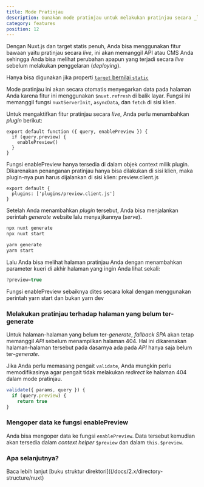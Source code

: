 ```yaml
---
title: Mode Pratinjau
description: Gunakan mode pratinjau untuk melakukan pratinjau secara _live_ website dengan target statis
category: features
position: 12
---
```


Dengan Nuxt.js dan target statis penuh, Anda bisa menggunakan fitur bawaan yaitu pratinjau secara _live_, ini akan memanggil API atau CMS Anda sehingga Anda bisa melihat perubahan apapun yang terjadi secara _live_ sebelum melakukan penggelaran (_deploying_).

<base-alert> Hanya bisa digunakan jika properti [`target` bernilai `static`](/docs/2.x/features/deployment-targets#static-hosting) </base-alert>

Mode pratinjau ini akan secara otomatis menyegarkan data pada halaman Anda karena fitur ini menggunakan `$nuxt.refresh` di balik layar. Fungsi ini memanggil fungsi `nuxtServerInit`, `asyncData`, dan `fetch` di sisi klien.

Untuk mengaktifkan fitur pratinjau secara _live_, Anda perlu menambahkan _plugin_ berikut:

```js{}[plugins/preview.client.js]
export default function ({ query, enablePreview }) {
  if (query.preview) {
    enablePreview()
  }
}
```

<base-alert>
Fungsi enablePreview hanya tersedia di dalam objek context milik plugin. Dikarenakan penanganan pratinjau hanya bisa dilakukan di sisi klien, maka plugin-nya pun harus dijalankan di sisi klien: preview.client.js
</base-alert>

```js{}[nuxt.config.js]
export default {
  plugins: ['plugins/preview.client.js']
}
```

Setelah Anda menambahkan _plugin_ tersebut, Anda bisa menjalankan perintah _generate_ website lalu menyajikannya (_serve_).

<code-group>
<code-block label="npx" active>

```bash
npx nuxt generate
npx nuxt start
```

</code-block>
<code-block label="Yarn" >

```bash
yarn generate
yarn start
```

  </code-block>
</code-group>

Lalu Anda bisa melihat halaman pratinjau Anda dengan menambahkan parameter kueri di akhir halaman yang ingin Anda lihat sekali:

```js
?preview=true
```

<base-alert>
Fungsi enablePreview sebaiknya dites secara lokal dengan menggunakan perintah yarn start dan bukan yarn dev
</base-alert>

### Melakukan pratinjau terhadap halaman yang belum ter-generate

Untuk halaman-halaman yang belum ter-_generate_, _fallback SPA_ akan tetap memanggil _API_ sebelum menampilkan halaman 404. Hal ini dikarenakan halaman-halaman tersebut pada dasarnya ada pada _API_ hanya saja belum ter-_generate_.

Jika Anda perlu memasang pengait `validate`, Anda mungkin perlu memodifikasinya agar pengait tidak melakukan _redirect_ ke halaman 404 dalam mode pratinjau.

```js
validate({ params, query }) {
  if (query.preview) {
    return true
}
```

### Mengoper data ke fungsi enablePreview

Anda bisa mengoper data ke fungsi `enablePreview`. Data tersebut kemudian akan tersedia dalam _context helper_ `$preview` dan dalam `this.$preview`.

### Apa selanjutnya?

<base-alert type="next">

Baca lebih lanjut [buku struktur direktori]((/docs/2.x/directory-structure/nuxt)

</base-alert>
